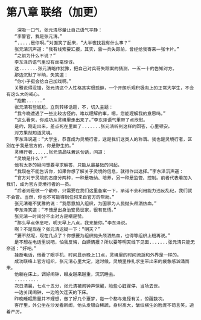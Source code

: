 # 第八章 联络（加更）
        深吸一口气，张元清尽量让自己语气平静：
       “李警官，我是张元清。”
       “.....是你啊。”对面笑了起来，“大半夜找我有什么事？”
       张元清沉声道：“我有线索要汇报，其实，雷一兵失踪前，曾经给我寄来一张卡片。”
       “之前为什么不说？”
       李东泽的语气里没有丝毫惊讶。
       这.......张元清略作犹豫，把自己对兵哥失踪案的猜测，一五一十的告知对方。
       那边沉默了半晌，失笑道：
       “你小子挺会给自己加戏啊。”
       关雅说得没错，张元清这个人性格其实很孤僻，一个开朗乐观积极向上的正常大学生，不会有这么大的戒心。
       “抱歉......”
       张元清有些尴尬，立刻转移话题，不，切入主题：
       “我今晚遭遇了一些比较古怪的、难以理解的事，嗯，您能理解我的意思吗。”
       “这么看来，你成功从灵境里走出来了。”李东泽语气里带了点欣慰。
       是的，刚走出来，差点死在里面了.......张元清听到这样的回答，心里顿安。
       对方果然知道灵境。
       李东泽说道：“大学生，恭喜成为灵境行者，这是我们这类人的称谓。我也是灵境行者，区别在于我是官方的，你是野生的。”
       灵境行者......张元清品味着这句话，问道：
       “灵境是什么？”
       他有太多的疑问想要寻求解答，只能从最基础的问起。
       “我现在不能告诉你，如果你想了解关于灵境的信息，就得作出选择。”李东泽沉声道：
       “官方对于灵境的态度分两种，一种是吸纳、培养，另一种是监管、控制。前者代表着加入我们，成为官方灵境行者的一员。
       “后者则是做一个散修，只需要在我们这里备案一下，承诺不会利用能力违反乱纪，我们就不会管。当然，你也不可能得到任何来自官方的帮助。”
       张元清毫不犹豫的说：“我愿意加入组织，为国家为人民抛头颅洒热血。”
       李东泽笑道：“不愧是出身治安员世家，很有觉悟。”
       张元清一时间分不出对方是嘲是赞。
       “那么早点休息吧，明天早上八点，我来接你。”李东泽说。
       啊？不是现在？张元清迟疑一下：“明天？”
       “要不然呢，现在几点了？你想要为组织抛头颅洒热血，也得等组织上班再说。”
       是不想在电话里说吧，怕我反悔，白嫖情报？所以要等明天线下见面.......张元清只能无奈道：“好吧。”
       挂断电话，他看了眼手机，时间显示晚上11点，灵境里的时间流逝和外界是一样的。
       成功联络上官方组织，张元清心里大定，这时候，灵境里挣扎求生带出来的疲惫感汹涌而来。
       他躺在床上，调好闹钟，眼皮越来越重，沉沉睡去。
       .........
       次日清晨，七点十五分，张元清被闹钟声惊醒，险些心脏骤停，当场去世。
       一边关闭闹钟，一边哈欠连天的下床。
       昨晚睡眠质量并不理想，做了好几个噩梦，每一个都与鬼怪有关，惊醒数次。
       客厅里，外公坐在沙发看新闻，他头发银白稀疏，身材高大，皱纹横生的脸庞不苟言笑，透着严厉。